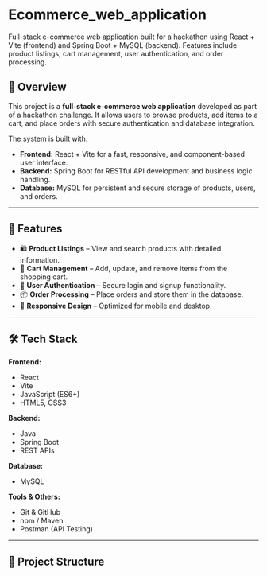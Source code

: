 # Ecommerce_web_application
Full-stack e-commerce web application built for a hackathon using React + Vite (frontend) and Spring Boot + MySQL (backend). Features include product listings, cart management, user authentication, and order processing.

## 📌 Overview
This project is a **full-stack e-commerce web application** developed as part of a hackathon challenge. It allows users to browse products, add items to a cart, and place orders with secure authentication and database integration.

The system is built with:
- **Frontend:** React + Vite for a fast, responsive, and component-based user interface.
- **Backend:** Spring Boot for RESTful API development and business logic handling.
- **Database:** MySQL for persistent and secure storage of products, users, and orders.

---

## 🚀 Features
- 🛍 **Product Listings** – View and search products with detailed information.
- 🛒 **Cart Management** – Add, update, and remove items from the shopping cart.
- 🔐 **User Authentication** – Secure login and signup functionality.
- 📦 **Order Processing** – Place orders and store them in the database.
- 📱 **Responsive Design** – Optimized for mobile and desktop.

---

## 🛠 Tech Stack
**Frontend:**
- React
- Vite
- JavaScript (ES6+)
- HTML5, CSS3

**Backend:**
- Java
- Spring Boot
- REST APIs

**Database:**
- MySQL

**Tools & Others:**
- Git & GitHub
- npm / Maven
- Postman (API Testing)

---

## 📂 Project Structure
